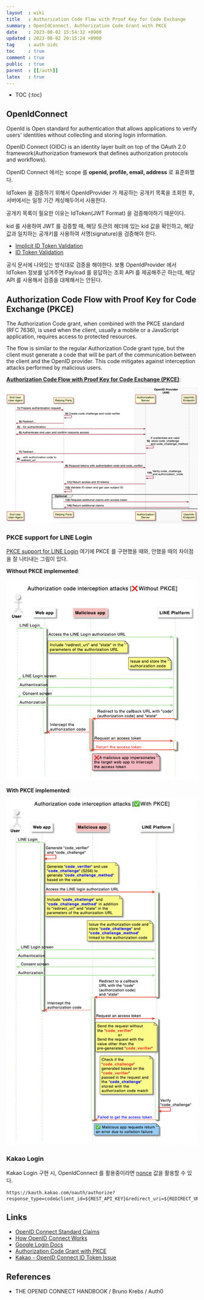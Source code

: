 ```yaml
---
layout  : wiki
title   : Authorization Code Flow with Proof Key for Code Exchange
summary : OpenIdConnect, Authorization Code Grant with PKCE
date    : 2023-08-02 15:54:32 +0900
updated : 2023-08-02 20:15:24 +0900
tag     : auth oidc
toc     : true
comment : true
public  : true
parent  : [[/auth]]
latex   : true
---
```

* TOC
{:toc}

## OpenIdConnect

OpenId is Open standard for authentication that allows applications to verify users' identities without collecting and storing login information.

OpenID Connect (OIDC) is an identity layer built on top of the OAuth 2.0 framework(Authorization framework that defines authorization protocols and workflows).

OpenID Connect 에서는 scope 를 __openid, profile, email, address__ 로 표준화했다.

IdToken 을 검증하기 위해서 OpenIdProvider 가 제공하는 공개키 목록을 조회한 후, 서버에서는 일정 기간 캐싱해두어서 사용한다.

공개키 목록이 필요한 이유는 IdToken(JWT Format) 을 검증해야하기 때문이다.

kid 를 사용하여 JWT 를 검증할 때, 해당 토큰의 헤더에 있는 kid 값을 확인하고, 해당 값과 일치하는 공개키를 사용하여 서명(signature)을 검증해야 한다.

- [Implicit ID Token Validation](https://openid.net/specs/openid-connect-core-1_0.html#ImplicitIDTValidation)
- [ID Token Validation](https://openid.net/specs/openid-connect-core-1_0.html#IDTokenValidation)

공식 문서에 나와있는 방식대로 검증을 해야한다. 보통 OpenIdProvider 에서 IdToken 정보를 넘겨주면 Payload 를 응답하는 조회 API 를 제공해주곤 하는데, 해당 API 를 사용해서
검증을 대체해서는 안된다.

## Authorization Code Flow with Proof Key for Code Exchange (PKCE)

The Authorization Code grant, when combined with the PKCE standard (RFC 7636), is used when the client, usually a mobile or a JavaScript application, requires access to protected resources.

The flow is similar to the regular Authorization Code grant type, but the client must generate a code that will be part of the communication between the client and the OpenID provider. This code mitigates against interception attacks performed by malicious users.

__[Authorization Code Flow with Proof Key for Code Exchange (PKCE)](https://datatracker.ietf.org/doc/html/rfc7636)__:

![](/resource/wiki/auth-oidc/oidc-authz-pkce.png)

### PKCE support for LINE Login

[PKCE support for LINE Login](https://developers.line.biz/en/docs/line-login/integrate-pkce/) 여기에 PKCE 를 구현했을 때와, 안했을 때의 차이점을 잘 나타내는 그림이 있다.

__Without PKCE implemented__:

![](/resource/wiki/auth-oidc/pkce-x.png)

__With PKCE implemented__:

![](/resource/wiki/auth-oidc/pkce-o.png)

### Kakao Login

Kakao Login 구현 시, OpenIdConnect 를 활용중이라면 [nonce](https://developers.kakao.com/docs/latest/ko/kakaologin/rest-api#request-code-request-query) 값을 활용할 수 있다.

```
https://kauth.kakao.com/oauth/authorize?response_type=code&client_id=${REST_API_KEY}&redirect_uri=${REDIRECT_URI}&nonce=${NONCE}
```

## Links 

- [OpenID Connect Standard Claims](https://openid.net/specs/openid-connect-core-1_0.html#StandardClaims)
- [How OpenID Connect Works](https://openid.net/developers/how-connect-works/)
- [Google Login Docs](https://developers.google.com/identity/sign-in/web/backend-auth?hl=ko)
- [Authorization Code Grant with PKCE](https://backstage.forgerock.com/docs/am/7.1/oidc1-guide/openid-connect-authorization-code-flow-pkce.html)
- [Kakao - OpenID Connect ID Token Issue](https://developers.kakao.com/docs/latest/ko/kakaologin/rest-api#request-code-id-token)

## References

- THE OPENID CONNECT HANDBOOK / Bruno Krebs / Auth0